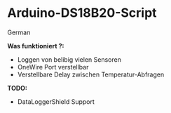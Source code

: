 ﻿# Arduino-DS18B20-Script

German

**Was funktioniert ?:**
- Loggen von belibig vielen Sensoren
- OneWire Port verstellbar
- Verstellbare Delay zwischen Temperatur-Abfragen

**TODO:**
- DataLoggerShield Support
